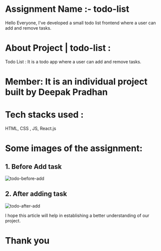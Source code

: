 

# Assignment Name :- todo-list


Hello Everyone, I've developed  a small todo list frontend where a user can add and remove tasks.


# About Project | todo-list :

Todo List : It is a todo app where a user can add and remove tasks.


# Member: It is an individual project built by Deepak Pradhan
 

# Tech stacks used :

HTML, CSS , JS, React.js



# Some images of the assignment:

## 1. Before Add task
![todo-before-add](https://github.com/deepakpradhan624/todo-react-app/assets/107460051/b4c8789e-d493-4e1f-9bda-ea2266838daa)





## 2. After adding task
![todo-after-add](https://github.com/deepakpradhan624/todo-react-app/assets/107460051/d80d0d3a-7c9c-40ba-9cb0-30b6f3dde250)


I hope this article will help in establishing a better understanding of our project.

# Thank you

